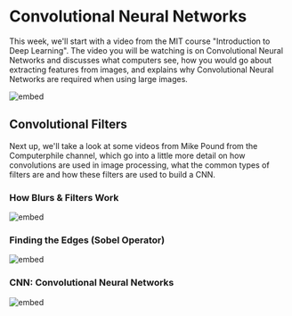 # Convolutional Neural Networks

This week, we'll start with a video from the MIT course "Introduction to Deep
Learning". The video you will be watching is on Convolutional Neural Networks
and discusses what computers see, how you would go about extracting features
from images, and explains why Convolutional Neural Networks are required when
using large images.

![embed](https://youtube.com/embed/AjtX1N_VT9E)

## Convolutional Filters

Next up, we'll take a look at some videos from Mike Pound from the
Computerphile channel, which go into a little more detail on how convolutions
are used in image processing, what the common types of filters are and how
these filters are used to build a CNN.

### How Blurs & Filters Work

![embed](https://youtube.com/embed/C_zFhWdM4ic)

### Finding the Edges (Sobel Operator)

![embed](https://youtube.com/embed/uihBwtPIBxM)

### CNN: Convolutional Neural Networks

![embed](https://youtube.com/embed/py5byOOHZM8)

